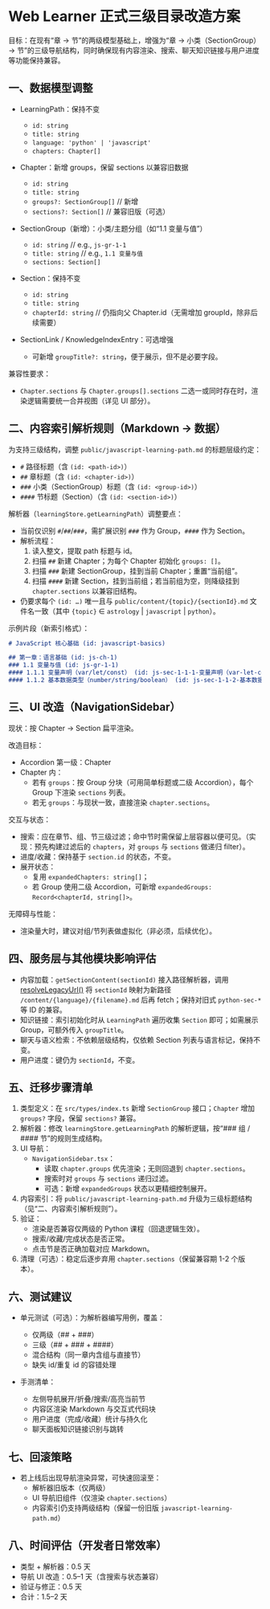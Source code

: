 # Web Learner 正式三级目录改造方案

目标：在现有“章 → 节”的两级模型基础上，增强为“章 → 小类（SectionGroup）→ 节”的三级导航结构，同时确保现有内容渲染、搜索、聊天知识链接与用户进度等功能保持兼容。

## 一、数据模型调整

- LearningPath：保持不变
  - `id: string`
  - `title: string`
  - `language: 'python' | 'javascript'`
  - `chapters: Chapter[]`

- Chapter：新增 groups，保留 sections 以兼容旧数据
  - `id: string`
  - `title: string`
  - `groups?: SectionGroup[]`  // 新增
  - `sections?: Section[]`     // 兼容旧版（可选）

- SectionGroup（新增）：小类/主题分组（如“1.1 变量与值”）
  - `id: string`           // e.g., `js-gr-1-1`
  - `title: string`        // e.g., `1.1 变量与值`
  - `sections: Section[]`

- Section：保持不变
  - `id: string`
  - `title: string`
  - `chapterId: string`    // 仍指向父 Chapter.id（无需增加 groupId，除非后续需要）

- SectionLink / KnowledgeIndexEntry：可选增强
  - 可新增 `groupTitle?: string`，便于展示，但不是必要字段。

兼容性要求：
- `Chapter.sections` 与 `Chapter.groups[].sections` 二选一或同时存在时，渲染逻辑需要统一合并视图（详见 UI 部分）。

## 二、内容索引解析规则（Markdown → 数据）

为支持三级结构，调整 `public/javascript-learning-path.md` 的标题层级约定：

- `#` 路径标题（含 `(id: <path-id>)`）
- `##` 章标题（含 `(id: <chapter-id>)`）
- `###` 小类（SectionGroup）标题（含 `(id: <group-id>)`）
- `####` 节标题（Section）（含 `(id: <section-id>)`）

解析器（`learningStore.getLearningPath`）调整要点：
- 当前仅识别 `#`/`##`/`###`，需扩展识别 `###` 作为 Group，`####` 作为 Section。
- 解析流程：
  1) 读入整文，提取 path 标题与 id。
  2) 扫描 `##` 新建 Chapter；为每个 Chapter 初始化 `groups: []`。
  3) 扫描 `###` 新建 SectionGroup，挂到当前 Chapter；重置“当前组”。
  4) 扫描 `####` 新建 Section，挂到当前组；若当前组为空，则降级挂到 `chapter.sections` 以兼容旧结构。
- 仍要求每个 `(id: …)` 唯一且与 `public/content/{topic}/{sectionId}.md` 文件名一致（其中 `{topic}` ∈ `astrology` | `javascript` | `python`）。

示例片段（新索引格式）：

```markdown
# JavaScript 核心基础 (id: javascript-basics)

## 第一章：语言基础 (id: js-ch-1)
### 1.1 变量与值 (id: js-gr-1-1)
#### 1.1.1 变量声明（var/let/const） (id: js-sec-1-1-1-变量声明（var-let-const）)
#### 1.1.2 基本数据类型（number/string/boolean） (id: js-sec-1-1-2-基本数据类型（number-string-boolean）)
```

## 三、UI 改造（NavigationSidebar）

现状：按 Chapter → Section 扁平渲染。

改造目标：
- Accordion 第一级：Chapter
- Chapter 内：
  - 若有 `groups`：按 Group 分块（可用简单标题或二级 Accordion），每个 Group 下渲染 `sections` 列表。
  - 若无 `groups`：与现状一致，直接渲染 `chapter.sections`。

交互与状态：
- 搜索：应在章节、组、节三级过滤；命中节时需保留上层容器以便可见。（实现：预先构建过滤后的 `chapters`，对 `groups` 与 `sections` 做递归 filter）。
- 进度/收藏：保持基于 `section.id` 的状态，不变。
- 展开状态：
  - 复用 `expandedChapters: string[]`；
  - 若 Group 使用二级 Accordion，可新增 `expandedGroups: Record<chapterId, string[]>`。

无障碍与性能：
- 渲染量大时，建议对组/节列表做虚拟化（非必须，后续优化）。

## 四、服务层与其他模块影响评估

- 内容加载：`getSectionContent(sectionId)` 接入路径解析器，调用 [resolveLegacyUrl()](web-learner/src/utils/contentPath.ts:1) 将 `sectionId` 映射为新路径 `/content/{language}/{filename}.md` 后再 fetch；保持对旧式 `python-sec-*` 等 ID 的兼容。
- 知识链接：索引初始化时从 `LearningPath` 遍历收集 `Section` 即可；如需展示 Group，可额外传入 `groupTitle`。
- 聊天与语义检索：不依赖层级结构，仅依赖 Section 列表与语言标记，保持不变。
- 用户进度：键仍为 `sectionId`，不变。

## 五、迁移步骤清单

1) 类型定义：在 `src/types/index.ts` 新增 `SectionGroup` 接口；`Chapter` 增加 `groups?` 字段，保留 `sections?` 兼容。
2) 解析器：修改 `learningStore.getLearningPath` 的解析逻辑，按“### 组 / #### 节”的规则生成结构。
3) UI 导航：
   - `NavigationSidebar.tsx`：
     - 读取 `chapter.groups` 优先渲染；无则回退到 `chapter.sections`。
     - 搜索时对 `groups` 与 `sections` 递归过滤。
     - 可选：新增 `expandedGroups` 状态以更精细控制展开。
4) 内容索引：将 `public/javascript-learning-path.md` 升级为三级标题结构（见“二、内容索引解析规则”）。
5) 验证：
   - 渲染是否兼容仅两级的 Python 课程（回退逻辑生效）。
   - 搜索/收藏/完成状态是否正常。
   - 点击节是否正确加载对应 Markdown。
6) 清理（可选）：稳定后逐步弃用 `chapter.sections`（保留兼容期 1-2 个版本）。

## 六、测试建议

- 单元测试（可选）：为解析器编写用例，覆盖：
  - 仅两级（## + ###）
  - 三级（## + ### + ####）
  - 混合结构（同一章内含组与直接节）
  - 缺失 id/重复 id 的容错处理

- 手测清单：
  - 左侧导航展开/折叠/搜索/高亮当前节
  - 内容区渲染 Markdown 与交互式代码块
  - 用户进度（完成/收藏）统计与持久化
  - 聊天面板知识链接识别与跳转

## 七、回滚策略

- 若上线后出现导航渲染异常，可快速回滚至：
  - 解析器旧版本（仅两级）
  - UI 导航旧组件（仅渲染 `chapter.sections`）
  - 内容索引仍支持两级结构（保留一份旧版 `javascript-learning-path.md`）

## 八、时间评估（开发者日常效率）

- 类型 + 解析器：0.5 天
- 导航 UI 改造：0.5–1 天（含搜索与状态兼容）
- 验证与修正：0.5 天
- 合计：1.5–2 天

